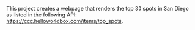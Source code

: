 This project creates a webpage that renders the top 30 spots in San Diego as listed in the following API: https://ccc.helloworldbox.com/items/top_spots.
